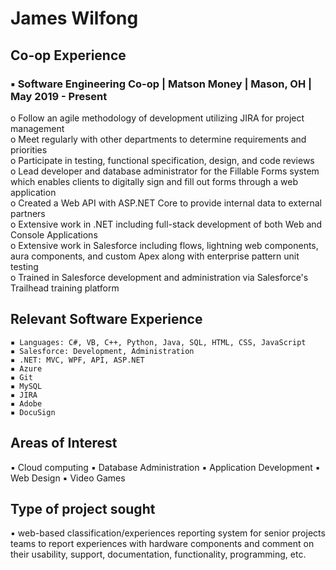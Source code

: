 # James Wilfong

## Co-op Experience
### ▪ Software Engineering Co-op | Matson Money | Mason, OH | May 2019 - Present
o Follow an agile methodology of development utilizing JIRA for project management <br>
o Meet regularly with other departments to determine requirements and priorities <br>
o Participate in testing, functional specification, design, and code reviews <br>
o Lead developer and database administrator for the Fillable Forms system which 
enables clients to digitally sign and fill out forms through a web application <br>
o Created a Web API with ASP.NET Core to provide internal data to external partners <br>
o Extensive work in .NET including full-stack development of both Web and Console 
Applications <br>
o Extensive work in Salesforce including flows, lightning web components, aura
components, and custom Apex along with enterprise pattern unit testing <br>
o Trained in Salesforce development and administration via Salesforce's Trailhead
training platform

## Relevant Software Experience

```
▪ Languages: C#, VB, C++, Python, Java, SQL, HTML, CSS, JavaScript
▪ Salesforce: Development, Administration
▪ .NET: MVC, WPF, API, ASP.NET
▪ Azure
▪ Git
▪ MySQL
▪ JIRA
▪ Adobe
▪ DocuSign
```
## Areas of Interest
▪ Cloud computing
▪ Database Administration
▪ Application Development
▪ Web Design
▪ Video Games

## Type of project sought
▪ web-based classification/experiences reporting system for senior projects teams to report
experiences with hardware components and comment on their usability, support,
documentation, functionality, programming, etc.
